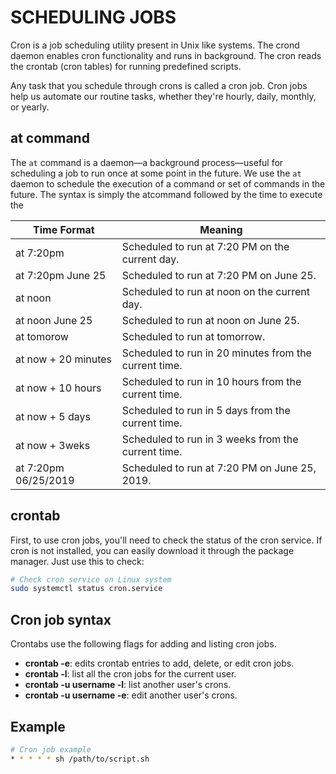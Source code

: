 # SCHEDULING JOBS
Cron is a job scheduling utility present in Unix like systems. The crond daemon enables cron functionality and runs in background. The cron reads the crontab (cron tables) for running predefined scripts.

Any task that you schedule through crons is called a cron job. Cron jobs help us automate our routine tasks, whether they're hourly, daily, monthly, or yearly.

## at command
The `at` command is a daemon—a background process—useful for scheduling a job to run once at some point in the future.
We use the `at` daemon to schedule the execution of a command or set of commands in the future. The syntax is simply the atcommand followed by the time to execute the


| Time Format     | Meaning                        | 
|-----------------|--------------------------------|
| at 7:20pm	  | Scheduled to run at 7:20 PM on the current day.	 |
| at 7:20pm June 25 | Scheduled to run at 7:20 PM on June 25. |
| at noon | Scheduled to run at noon on the current day.  |
| at noon June 25	  | Scheduled to run at noon on June 25.	 |
| at tomorow | Scheduled to run at tomorrow. |
| at now + 20 minutes | Scheduled to run in 20 minutes from the current time.  |
| at now + 10 hours	  | Scheduled to run in 10 hours from the current time.	 |
| at now + 5 days | Scheduled to run in 5 days from the current time. |
| at now + 3weks | Scheduled to run in 3 weeks from the current time. |
| at 7:20pm 06/25/2019 | Scheduled to run at 7:20 PM on June 25, 2019. |

## crontab
First, to use cron jobs, you'll need to check the status of the cron service. If cron is not installed, you can easily download it through the package manager. Just use this to check:

```bash
# Check cron service on Linux system
sudo systemctl status cron.service
```

## Cron job syntax
Crontabs use the following flags for adding and listing cron jobs.

- **crontab -e**: edits crontab entries to add, delete, or edit cron jobs.
- **crontab -l**: list all the cron jobs for the current user.
- **crontab -u username -l**: list another user's crons.
- **crontab -u username -e**: edit another user's crons.

## Example

```bash
# Cron job example
* * * * * sh /path/to/script.sh
```